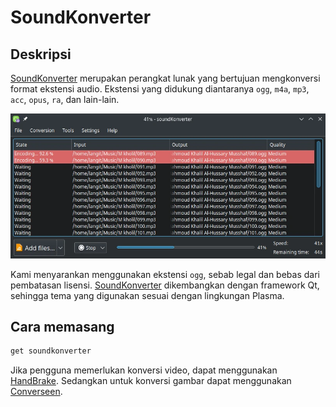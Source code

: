 # SoundKonverter

## Deskripsi

[SoundKonverter] merupakan perangkat lunak yang bertujuan mengkonversi format ekstensi audio. Ekstensi yang didukung diantaranya `ogg`, `m4a`, `mp3`, `acc`, `opus`, `ra`, dan lain-lain.

![SoundKonverter LangitKetujuh OS](../../media/image/soundkonverter-langitketujuh-id.webp)

Kami menyarankan menggunakan ekstensi `ogg`, sebab legal dan bebas dari pembatasan lisensi. [SoundKonverter] dikembangkan dengan framework Qt, sehingga tema yang digunakan sesuai dengan lingkungan Plasma.

## Cara memasang

```sh
get soundkonverter
```

Jika pengguna memerlukan konversi video, dapat menggunakan [HandBrake]. Sedangkan untuk konversi gambar dapat menggunakan [Converseen].

[SoundKonverter]:https://github.com/dfaust/soundkonverter
[HandBrake]:../video/handbrake.md
[Converseen]:../grafis/converseen.md
